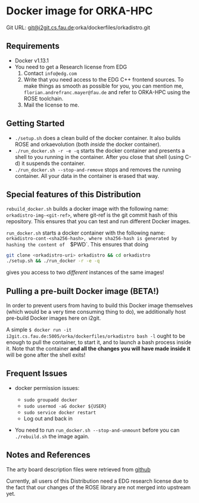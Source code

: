 # Docker image for ORKA-HPC

Git URL: git@i2git.cs.fau.de:orka/dockerfiles/orkadistro.git

## Requirements

- Docker v1.13.1
- You need to get a Research license from EDG
  1. Contact `info@edg.com`
  2. Write that you need access to the EDG C++ frontend
     sources. To make things as smooth as possible for you, 
     you can mention me, `florian.andrefranc.mayer@fau.de` and
     refer to ORKA-HPC using the ROSE toolchain.
  3. Mail the license to me.

## Getting Started

- `./setup.sh` does a clean build of the docker container.
  It also builds ROSE and orkaevolution 
  (both _inside_ the docker container).
- `./run_docker.sh -r -e -q` starts the docker container and 
  presents a shell to you running in the container. After
  you close that shell (using C-d) it suspends the container.
- `./run_docker.sh --stop-and-remove` stops and removes the
  running container. All your data in the container is
  erased that way.

## Special features of this Distribution

`rebuild_docker.sh` builds a docker image with the
following name: `orkadistro-img-<git-ref>`, where git-ref
is the git commit hash of this repository. This ensures
that you can test and run different Docker images.

`run_docker.sh` starts a docker container with the
following name: `orkadistro-cont-<sha256-hash>, where
sha256-hash is generated by hashing the content of 
`$PWD`. This ensures that doing

```bash
git clone <orkadistro-uri> orkadistro && cd orkadistro
./setup.sh && ./run_docker -r -e -q
```

gives you access to two _different_ instances of the
same images!

## Pulling a pre-built Docker image (BETA!)

In order to prevent users from having to build this Docker image
themselves (which would be a very time consuming thing to do), we
additionally host pre-build Docker images here on i2git.

A simple
`$ docker run -it i2git.cs.fau.de:5005/orka/dockerfiles/orkadistro bash -l`
ought to be enough to pull the container, to start it, and
to launch a bash process inside it. Note that the container
**and all the changes you will have made inside it** will
be gone after the shell exits!

## Frequent Issues

- docker permission issues:
    - `sudo groupadd docker`
    - `sudo usermod -aG docker ${USER}`
    - `sudo service docker restart`
    - Log out and back in

- You need to run `run_docker.sh --stop-and-unmount` before
  you can `./rebuild.sh` the image again.

## Notes and References

The arty board description files were retrieved from
[github](https://github.com/Digilent/vivado-boards)

Currently, all users of this Distribution need a
EDG research license due to the fact that our
changes of the ROSE library are not merged into
upstream yet.
